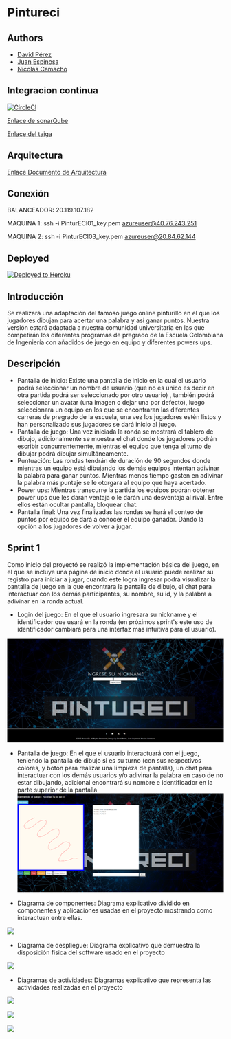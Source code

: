 # Pintureci

## Authors

* [David Pérez](https://github.com/DavidPZ666)
* [Juan Espinosa](https://github.com/Juancode-Espi)
* [Nicolas Camacho](https://github.com/haatom)

## Integracion continua
[![CircleCI](https://circleci.com/gh/DavidPZ666/pintureci/tree/master.svg?style=svg)](https://circleci.com/gh/DavidPZ666/pintureci/tree/master)

[Enlace de sonarQube](https://sonarcloud.io/summary/overall?id=DavidPZ666_pintureci)

[Enlace del taiga](https://tree.taiga.io/project/juan-espinosac-pintureci/timeline)

## Arquitectura

[Enlace Documento de Arquitectura](https://github.com/DavidPZ666/pintureci/blob/master/Documento%20de%20Arquitectura.pdf)

## Conexión

BALANCEADOR: 20.119.107.182 

MAQUINA 1: ssh -i PinturECI01_key.pem azureuser@40.76.243.251

MAQUINA 2: ssh -i PinturECI03_key.pem azureuser@20.84.62.144


## Deployed 
[![Deployed to Heroku](https://www.herokucdn.com/deploy/button.png)](https://pintureci.herokuapp.com/)

## Introducción

Se realizará una adaptación del famoso juego online pinturillo en el que los jugadores dibujan para acertar una palabra y así ganar puntos. Nuestra versión estará adaptada a nuestra comunidad universitaria  en las que competirán  los diferentes programas  de pregrado de la Escuela Colombiana de Ingeniería con añadidos de juego en equipo y diferentes powers ups.

## Descripción

- Pantalla de inicio: Existe una pantalla de inicio en la cual el usuario podrá seleccionar un nombre de usuario (que no es único es decir en otra partida podrá ser seleccionado por otro usuario) , también podrá seleccionar un avatar (una imagen o dejar una por defecto), luego seleccionara un equipo en los que se encontraran las diferentes carreras de pregrado de la escuela, una vez los jugadores estén listos y han personalizado sus jugadores se dará inicio al juego.
- Pantalla de juego: Una vez iniciada la ronda se mostrará el tablero de dibujo, adicionalmente se muestra el chat donde los jugadores podrán escribir concurrentemente, mientras el equipo que tenga el turno de dibujar podrá dibujar simultáneamente.
- Puntuación: Las rondas tendrán de duración de 90 segundos donde mientras un equipo está dibujando los demás equipos intentan adivinar la palabra para ganar puntos. Mientras menos tiempo gasten en adivinar la palabra más puntaje se le otorgara al equipo que haya acertado.
- Power ups: Mientras transcurre la partida los equipos podrán obtener power ups que les darán ventaja o le darán una desventaja al rival. Entre ellos están ocultar pantalla, bloquear chat.
- Pantalla final: Una vez finalizadas las rondas se hará el conteo de puntos por equipo se dará a conocer el equipo ganador. Dando la opción a los jugadores de volver a jugar.

## Sprint 1

Como inicio del proyectó se realizó la implementación básica del juego, en el que se incluye una página de inicio donde el usuario puede realizar su registro para iniciar a jugar, cuando este logra ingresar podrá visualizar la pantalla de juego en la que encontrara la pantalla de dibujo, el chat para interactuar con los demás participantes, su nombre, su id, y la palabra a adivinar en la ronda actual.

- Login del juego: En el que el usuario ingresara su nickname y el identificador que usará en la ronda (en próximos sprint's este uso de identificador cambiará para una interfaz más intuitiva para el usuario).

![](img/login.png)

- Pantalla de juego: En el que el usuario interactuará con el juego, teniendo la pantalla de dibujo si es su turno (con sus respectivos colores, y boton para realizar una limpieza de pantalla), un chat para interactuar con los demás usuarios y/o adivinar la palabra en caso de no estar dibujando, adicional encontrará su nombre e identificador en la parte superior de la pantalla
![](img/juego.png)

- Diagrama de componentes: Diagrama explicativo dividido en componentes y aplicaciones usadas en el proyecto mostrando como interactuan entre ellas.

![](https://github.com/DavidPZ666/pintureci/blob/master/img/Diagrama%20de%20Componentes.png)

- Diagrama de despliegue: Diagrama explicativo que demuestra la disposición fisica del software usado en el proyecto

![](https://github.com/DavidPZ666/pintureci/blob/master/img/Diagrama%20de%20Despliegue.jpeg)

- Diagramas de actividades: Diagramas explicativo que representa las actividades realizadas en el proyecto

![](https://github.com/DavidPZ666/pintureci/blob/master/img/actividades1.jpeg)

![](https://github.com/DavidPZ666/pintureci/blob/master/img/actividades2.jpeg)

![](https://github.com/DavidPZ666/pintureci/blob/master/img/actividades3.jpeg)




